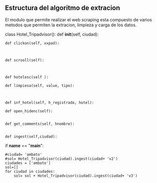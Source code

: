 ## Estructura del algoritmo de extracion

El modulo que permite realizar el web scraping esta compuesto de varios metodos que permiten la extracion, limpieza y carga de los datos.

class Hotel_Tripadvisor():
    def __init__(self, ciudad):
       
    

    def clickon(self, xxpad):
       
    
   
    def scrooll(self):
       
    

    def hotelesc(self ):  
     
    def limpiesa(self, value, tipo):
    


    def inf_hotel(self, h_registrado, hotel):
    
    def open_hidenc(self):
          

    def get_comments(self, hnombre):
      
      
    def ingest(self,ciudad):
       


if __name__ == "__main__":
    
    #ciudad= 'ambato'
    #sol= Hotel_Tripadvisor(ciudad).ingest(ciudad+ 'v2')
    ciudades = ['ambato']
    sol=[]
    for ciudad in ciudades:
        sol= sol + Hotel_Tripadvisor(ciudad).ingest(ciudad+ 'v3')

